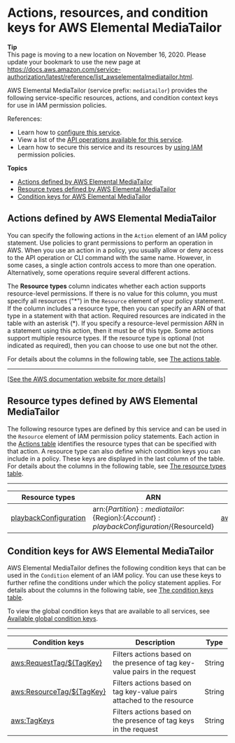 # Actions, resources, and condition keys for AWS Elemental MediaTailor<a name="list_awselementalmediatailor"></a>

**Tip**  
This page is moving to a new location on November 16, 2020\. Please update your bookmark to use the new page at [https://docs\.aws\.amazon\.com/service\-authorization/latest/reference/list\_awselementalmediatailor\.html](https://docs.aws.amazon.com/service-authorization/latest/reference/list_awselementalmediatailor.html)\. 

AWS Elemental MediaTailor \(service prefix: `mediatailor`\) provides the following service\-specific resources, actions, and condition context keys for use in IAM permission policies\.

References:
+ Learn how to [configure this service](https://docs.aws.amazon.com/mediatailor/latest/ug/)\.
+ View a list of the [API operations available for this service](https://docs.aws.amazon.com/mediatailor/latest/apireference/)\.
+ Learn how to secure this service and its resources by [using IAM](https://docs.aws.amazon.com/mediatailor/latest/ug/setting-up-non-admin-policies.html) permission policies\.

**Topics**
+ [Actions defined by AWS Elemental MediaTailor](#awselementalmediatailor-actions-as-permissions)
+ [Resource types defined by AWS Elemental MediaTailor](#awselementalmediatailor-resources-for-iam-policies)
+ [Condition keys for AWS Elemental MediaTailor](#awselementalmediatailor-policy-keys)

## Actions defined by AWS Elemental MediaTailor<a name="awselementalmediatailor-actions-as-permissions"></a>

You can specify the following actions in the `Action` element of an IAM policy statement\. Use policies to grant permissions to perform an operation in AWS\. When you use an action in a policy, you usually allow or deny access to the API operation or CLI command with the same name\. However, in some cases, a single action controls access to more than one operation\. Alternatively, some operations require several different actions\.

The **Resource types** column indicates whether each action supports resource\-level permissions\. If there is no value for this column, you must specify all resources \("\*"\) in the `Resource` element of your policy statement\. If the column includes a resource type, then you can specify an ARN of that type in a statement with that action\. Required resources are indicated in the table with an asterisk \(\*\)\. If you specify a resource\-level permission ARN in a statement using this action, then it must be of this type\. Some actions support multiple resource types\. If the resource type is optional \(not indicated as required\), then you can choose to use one but not the other\.

For details about the columns in the following table, see [The actions table](reference_policies_actions-resources-contextkeys.md#actions_table)\.


****  
[\[See the AWS documentation website for more details\]](http://docs.aws.amazon.com/IAM/latest/UserGuide/list_awselementalmediatailor.html)

## Resource types defined by AWS Elemental MediaTailor<a name="awselementalmediatailor-resources-for-iam-policies"></a>

The following resource types are defined by this service and can be used in the `Resource` element of IAM permission policy statements\. Each action in the [Actions table](#awselementalmediatailor-actions-as-permissions) identifies the resource types that can be specified with that action\. A resource type can also define which condition keys you can include in a policy\. These keys are displayed in the last column of the table\. For details about the columns in the following table, see [The resource types table](reference_policies_actions-resources-contextkeys.md#resources_table)\.


****  

| Resource types | ARN | Condition keys | 
| --- | --- | --- | 
|   [ playbackConfiguration ](https://docs.aws.amazon.com/mediatailor/latest/apireference/playbackconfiguration.html)  |  arn:$\{Partition\}:mediatailor:$\{Region\}:$\{Account\}:playbackConfiguration/$\{ResourceId\}  |   [ aws:ResourceTag/$\{TagKey\} ](#awselementalmediatailor-aws_ResourceTag___TagKey_)   | 

## Condition keys for AWS Elemental MediaTailor<a name="awselementalmediatailor-policy-keys"></a>

AWS Elemental MediaTailor defines the following condition keys that can be used in the `Condition` element of an IAM policy\. You can use these keys to further refine the conditions under which the policy statement applies\. For details about the columns in the following table, see [The condition keys table](reference_policies_actions-resources-contextkeys.md#context_keys_table)\.

To view the global condition keys that are available to all services, see [Available global condition keys](reference_policies_condition-keys.html#AvailableKeys)\.


****  

| Condition keys | Description | Type | 
| --- | --- | --- | 
|   [ aws:RequestTag/$\{TagKey\} ](https://docs.aws.amazon.com/IAM/latest/UserGuide/reference_policies_condition-keys.html#condition-keys-requesttag)  | Filters actions based on the presence of tag key\-value pairs in the request | String | 
|   [ aws:ResourceTag/$\{TagKey\} ](https://docs.aws.amazon.com/IAM/latest/UserGuide/reference_policies_condition-keys.html#condition-keys-resourcetag)  | Filters actions based on tag key\-value pairs attached to the resource | String | 
|   [ aws:TagKeys ](https://docs.aws.amazon.com/IAM/latest/UserGuide/reference_policies_condition-keys.html#condition-keys-tagkeys)  | Filters actions based on the presence of tag keys in the request | String | 